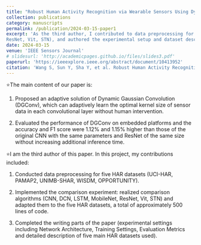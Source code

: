 ```yaml
---
title: "Robust Human Activity Recognition via Wearable Sensors Using Dynamic Gaussian Kernel Learning"
collection: publications
category: manuscripts
permalink: /publication/2024-03-15-paper1
excerpt: 'As the third author, I contributed to data preprocessing for five HAR datasets (UCI-HAR, PAMAP2, UNIMB-SHAR, WISDM, OPPORTUNITY), implemented comparative experiments using seven deep learning models (CNN, DCN, LSTM, MobileNet,
ResNet, Vit, STN), and authored the experimental setup and dataset description sections of the paper.'
date: 2024-03-15
venue: 'IEEE Sensors Journal'
# slidesurl: 'http://academicpages.github.io/files/slides3.pdf'
paperurl: 'https://ieeexplore.ieee.org/abstract/document/10413952'
citation: 'Wang S, Sun Y, Sha Y, et al. Robust Human Activity Recognition via Wearable Sensors Using Dynamic Gaussian Kernel Learning[J]. IEEE Sensors Journal, 2024.'
---
```


⭐The main content of our paper is:

  1. Proposed an adaptive solution of Dynamic Gaussian Convolution (DGConv), which can adaptively learn the optimal kernel size of sensor data in each convolutional layer without human intervention.  

  2. Evaluated the performance of DGConv on embedded platforms and the accuracy and F1 score were 1.12% and 1.15% higher than those of the original CNN with the same parameters and ResNet of the same size without increasing additional inference time.  

⭐I am the third author of this paper. In this project, my contributions included:

  1. Conducted data preprocessing for five HAR datasets (UCI-HAR, PAMAP2, UNIMB-SHAR, WISDM, OPPORTUNITY).  

  2. Implemented the comparison experiment: realized comparison algorithms (CNN, DCN, LSTM, MobileNet, ResNet, Vit, STN) and adapted them to the five HAR datasets, a total of approximately 500 lines of code.

  3. Completed the writing parts of the paper (experimental settings including Network Architecture, Training Settings, Evaluation Metrics and detailed description of five main HAR datasets used).
